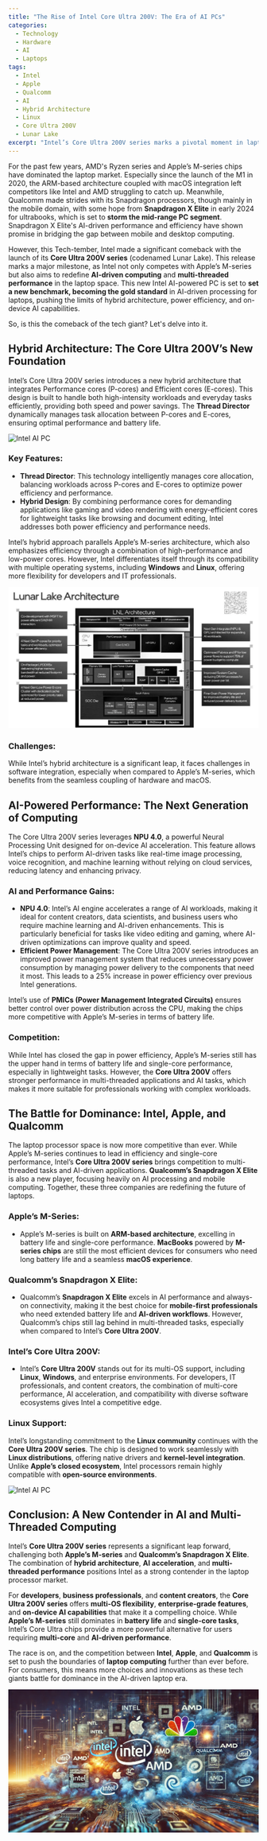 ```yaml
---
title: "The Rise of Intel Core Ultra 200V: The Era of AI PCs"
categories: 
  - Technology
  - Hardware
  - AI
  - Laptops
tags:
  - Intel
  - Apple
  - Qualcomm
  - AI
  - Hybrid Architecture
  - Linux
  - Core Ultra 200V
  - Lunar Lake
excerpt: "Intel’s Core Ultra 200V series marks a pivotal moment in laptop processing, competing directly with Apple’s M-series and Qualcomm’s Snapdragon X Elite. This article explores the hybrid architecture, AI-driven performance, and multi-threaded computing that define Intel's comeback."
---
```


For the past few years, AMD's Ryzen series and Apple’s M-series chips have dominated the laptop market. Especially since the launch of the M1 in 2020, the ARM-based architecture coupled with macOS integration left competitors like Intel and AMD struggling to catch up. Meanwhile, Qualcomm made strides with its Snapdragon processors, though mainly in the mobile domain, with some hope from **Snapdragon X Elite** in early 2024 for ultrabooks, which is set to **storm the mid-range PC segment**. Snapdragon X Elite's AI-driven performance and efficiency have shown promise in bridging the gap between mobile and desktop computing.

However, this Tech-tember, Intel made a significant comeback with the launch of its **Core Ultra 200V series** (codenamed Lunar Lake). This release marks a major milestone, as Intel not only competes with Apple’s M-series but also aims to redefine **AI-driven computing** and **multi-threaded performance** in the laptop space. This new Intel AI-powered PC is set to **set a new benchmark, becoming the gold standard** in AI-driven processing for laptops, pushing the limits of hybrid architecture, power efficiency, and on-device AI capabilities.

So, is this the comeback of the tech giant? Let's delve into it.

## Hybrid Architecture: The Core Ultra 200V’s New Foundation

Intel’s Core Ultra 200V series introduces a new hybrid architecture that integrates Performance cores (P-cores) and Efficient cores (E-cores). This design is built to handle both high-intensity workloads and everyday tasks efficiently, providing both speed and power savings. The **Thread Director** dynamically manages task allocation between P-cores and E-cores, ensuring optimal performance and battery life.

![Intel AI PC]( /images/posts/intel/intel_ai_pc.png)

### Key Features:
- **Thread Director**: This technology intelligently manages core allocation, balancing workloads across P-cores and E-cores to optimize power efficiency and performance.
- **Hybrid Design**: By combining performance cores for demanding applications like gaming and video rendering with energy-efficient cores for lightweight tasks like browsing and document editing, Intel addresses both power efficiency and performance needs.

Intel’s hybrid approach parallels Apple’s M-series architecture, which also emphasizes efficiency through a combination of high-performance and low-power cores. However, Intel differentiates itself through its compatibility with multiple operating systems, including **Windows** and **Linux**, offering more flexibility for developers and IT professionals.

![Lunar Lake]( /images/posts/intel/lunar_lake.png)

### Challenges:
While Intel’s hybrid architecture is a significant leap, it faces challenges in software integration, especially when compared to Apple’s M-series, which benefits from the seamless coupling of hardware and macOS.

## AI-Powered Performance: The Next Generation of Computing

The Core Ultra 200V series leverages **NPU 4.0**, a powerful Neural Processing Unit designed for on-device AI acceleration. This feature allows Intel’s chips to perform AI-driven tasks like real-time image processing, voice recognition, and machine learning without relying on cloud services, reducing latency and enhancing privacy.

### AI and Performance Gains:
- **NPU 4.0**: Intel’s AI engine accelerates a range of AI workloads, making it ideal for content creators, data scientists, and business users who require machine learning and AI-driven enhancements. This is particularly beneficial for tasks like video editing and gaming, where AI-driven optimizations can improve quality and speed.
- **Efficient Power Management**: The Core Ultra 200V series introduces an improved power management system that reduces unnecessary power consumption by managing power delivery to the components that need it most. This leads to a 25% increase in power efficiency over previous Intel generations.

Intel’s use of **PMICs (Power Management Integrated Circuits)** ensures better control over power distribution across the CPU, making the chips more competitive with Apple’s M-series in terms of battery life.

### Competition:
While Intel has closed the gap in power efficiency, Apple’s M-series still has the upper hand in terms of battery life and single-core performance, especially in lightweight tasks. However, the **Core Ultra 200V** offers stronger performance in multi-threaded applications and AI tasks, which makes it more suitable for professionals working with complex workloads.

## The Battle for Dominance: Intel, Apple, and Qualcomm

The laptop processor space is now more competitive than ever. While Apple’s M-series continues to lead in efficiency and single-core performance, Intel’s **Core Ultra 200V series** brings competition to multi-threaded tasks and AI-driven applications. **Qualcomm’s Snapdragon X Elite** is also a new player, focusing heavily on AI processing and mobile computing. Together, these three companies are redefining the future of laptops.

### Apple’s M-Series:
- Apple’s M-series is built on **ARM-based architecture**, excelling in battery life and single-core performance. **MacBooks** powered by **M-series chips** are still the most efficient devices for consumers who need long battery life and a seamless **macOS experience**.

### Qualcomm’s Snapdragon X Elite:
- Qualcomm’s **Snapdragon X Elite** excels in AI performance and always-on connectivity, making it the best choice for **mobile-first professionals** who need extended battery life and **AI-driven workflows**. However, Qualcomm’s chips still lag behind in multi-threaded tasks, especially when compared to Intel’s **Core Ultra 200V**.

### Intel’s Core Ultra 200V:
- Intel’s **Core Ultra 200V** stands out for its multi-OS support, including **Linux**, **Windows**, and enterprise environments. For developers, IT professionals, and content creators, the combination of multi-core performance, AI acceleration, and compatibility with diverse software ecosystems gives Intel a competitive edge.

### Linux Support: 
Intel’s longstanding commitment to the **Linux community** continues with the **Core Ultra 200V series**. The chip is designed to work seamlessly with **Linux distributions**, offering native drivers and **kernel-level integration**. Unlike **Apple’s closed ecosystem**, Intel processors remain highly compatible with **open-source environments**.

![Intel AI PC]( /images/posts/intel/intel_ai_pc.png)

## Conclusion: A New Contender in AI and Multi-Threaded Computing

Intel’s **Core Ultra 200V series** represents a significant leap forward, challenging both **Apple’s M-series** and **Qualcomm’s Snapdragon X Elite**. The combination of **hybrid architecture**, **AI acceleration**, and **multi-threaded performance** positions Intel as a strong contender in the laptop processor market.

For **developers**, **business professionals**, and **content creators**, the **Core Ultra 200V series** offers **multi-OS flexibility**, **enterprise-grade features**, and **on-device AI capabilities** that make it a compelling choice. While **Apple’s M-series** still dominates in **battery life** and **single-core tasks**, Intel’s Core Ultra chips provide a more powerful alternative for users requiring **multi-core** and **AI-driven performance**.

The race is on, and the competition between **Intel**, **Apple**, and **Qualcomm** is set to push the boundaries of **laptop computing** further than ever before. For consumers, this means more choices and innovations as these tech giants battle for dominance in the AI-driven laptop era.

![Creative Visualization]( /images/posts/intel/creative.png)

